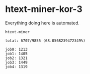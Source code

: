# htext-miner-kor-3

Everything doing here is automated.

```
htext-miner

total: 6707/9855 (68.0568239472349%)

job0: 1213
job1: 1405
job2: 1321
job3: 1449
job4: 1319
```